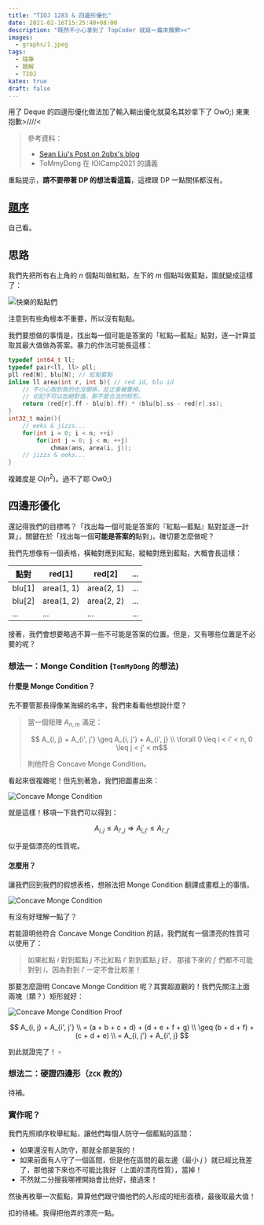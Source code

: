 ```yaml
---
title: "TIOJ 1283 & 四邊形優化"
date: 2021-02-16T15:25:40+08:00
description: "既然不小心拿到了 TopCoder 就寫一篇來贖罪><"
images:
  - graphs/1.jpeg
tags:
  - 隨筆
  - 題解
  - TIOJ
katex: true
draft: false
---
```


用了 Deque 的四邊形優化做法加了輸入輸出優化就莫名其妙拿下了 Ow0;) 東東抱歉>////<

<!--more-->

> 參考資料：
>
> - [Sean Liu's Post on 2qbx's blog](https://omeletwithoutegg.github.io/2020/01/25/TIOJ-1283/)
> - ToMmyDong 在 IOICamp2021 的講義

重點提示，**請不要帶著 DP 的想法看這篇**，這裡跟 DP 一點關係都沒有。

## [題序](https://tioj.ck.tp.edu.tw/problems/1283)

自己看。

## 思路

我們先把所有右上角的 $n$ 個點叫做紅點，左下的 $m$ 個點叫做藍點，圖就變成這樣了：

![快樂的點點們](graphs/2.jpeg)

注意到有些角根本不重要，所以沒有點點。

我們要想做的事情是，找出每一個可能是答案的「紅點—藍點」點對，逐一計算並取其最大值做為答案。暴力的作法可能長這樣：

```cpp
typedef int64_t ll;
typedef pair<ll, ll> pll;
pll red[N], blu[N]; // 紅點藍點
inline ll area(int r, int b){ // red id, blu id
    // 不小心取到負的也沒關係，反正會被蓋掉。
    // 切記不可以加絕對值，那不是合法的矩形。
    return (red[r].ff - blu[b].ff) * (blu[b].ss - red[r].ss);
}
int32_t main(){
    // eeks & jizzs...
    for(int i = 0; i < n; ++i)
        for(int j = 0; j < m; ++j)
            chmax(ans, area(i, j));
    // jizzs & eeks...
}
```

複雜度是 $O(n^2)$。過不了耶 Ow0;)

## 四邊形優化

還記得我們的目標嗎？「找出每一個可能是答案的『紅點—藍點』點對並逐一計算」，關鍵在於「找出每一個**可能是答案的**點對」。確切要怎麼做呢？

我們先想像有一個表格，橫軸對應到紅點，縱軸對應到藍點，大概會長這樣：

| 點對   | red[1]     | red[2]     | ...  |
| ------ | ---------- | ---------- | ---- |
| blu[1] | area(1, 1) | area(2, 1) | ...  |
| blu[2] | area(1, 2) | area(2, 2) | ...  |
| ...    | ...        | ...        | ...  |

接著，我們會想要略過不算一些不可能是答案的位置。但是，又有哪些位置是不必要的呢？

### 想法一：Monge Condition (`TomMyDong` 的想法)

#### 什麼是 Monge Condition？

先不要管那長得像某海綿的名字，我們來看看他想說什麼？

> 當一個矩陣 $A_{n, m}$ 滿足：
>
> $$ A_{i, j} + A_{i', j'} \geq A_{i, j'} + A_{i', j} \\ \forall 0 \leq i < i' < n, 0 \leq j < j' < m$$
>
> 則他符合 Concave Monge Condition。

看起來很複雜呢！但先別著急，我們把圖畫出來：

![Concave Monge Condition](graphs/3.jpeg)

就是這樣！移項一下我們可以得到：

$$ A_{i, j} \leq A_{i', j} \Rightarrow A_{i, j'} \leq A_{i', j'}$$

似乎是個漂亮的性質呢。

#### 怎麼用？

讓我們回到我們的假想表格，想辦法把 Monge Condition 翻譯成畫框上的事情。

![Concave Monge Condition](graphs/4.jpeg)

有沒有好理解一點了？

若能證明他符合 Concave Monge Condition 的話，我們就有一個漂亮的性質可以使用了：

> 如果紅點 $i$ 對到藍點 $j$ 不比紅點 $i'$ 對到藍點 $j$ 好，
> 那接下來的 $j'$ 們都不可能對到 $i$，因為對到 $i'$ 一定不會比較差！

那要怎麼證明 Concave Monge Condition 呢？其實超直觀的！我們先關注上面兩塊（類？）矩形就好：

![Concave Monge Condition Proof](graphs/5.jpeg)

$$ A_{i, j} + A_{i', j'} \\ = (a + b + c + d) + (d + e + f + g) \\ \geq (b + d + f) + (c + d + e) \\ = A_{i, j'} + A_{i', j} $$

到此就證完了！ $\square$

### 想法二：硬證四邊形（`ZCK` 教的）

待補。

### 實作呢？

我們先照順序枚舉紅點，讓他們每個人防守一個藍點的區間：

- 如果還沒有人防守，那就全部是我的！
- 如果前面有人守了一個區間，但是他在區間的最左邊（最小 $j$ ）就已經比我差了，那他接下來也不可能比我好（上面的漂亮性質），當掉！
- 不然就二分搜我哪裡開始會比他好，搶過來！

然後再枚舉一次藍點，算算他們跟守備他們的人形成的矩形面積，最後取最大值！

扣的待補。我得把他弄的漂亮一點。
